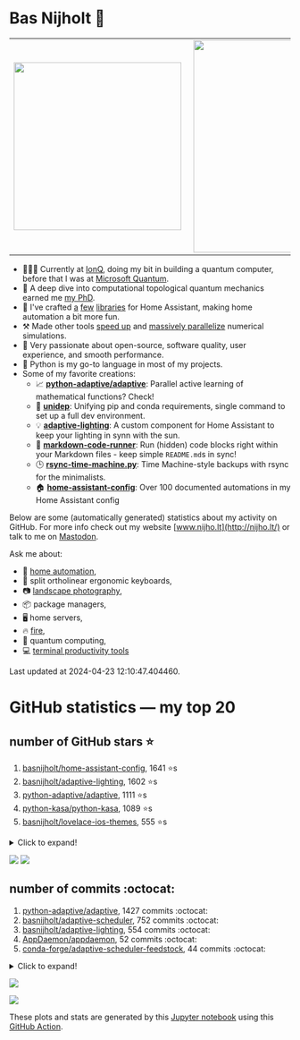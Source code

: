 # Bas Nijholt 👋

<center>
  <table>
    <tr>
        <td><img width="300px" align="left" src="https://github-readme-stats.vercel.app/api/top-langs/?username=basnijholt&hide=TeX,Jupyter%20Notebook&layout=compact&theme=radical" /></td>
        <td><img align='right' src="https://github-readme-stats.vercel.app/api?username=basnijholt&show_icons=true&theme=radical" width="380"></td>
    </tr>
  </table>
</center>

- 👷🏻‍♂️ Currently at [IonQ](https://ionq.com/), doing my bit in building a quantum computer, before that I was at [Microsoft Quantum](https://quantum.microsoft.com/).
- 🌟 A deep dive into computational topological quantum mechanics earned me [my PhD](https://github.com/basnijholt/thesis).
- 🎨 I've crafted [a](https://github.com/basnijholt/adaptive-lighting) [few](https://github.com/basnijholt/aiokef) [libraries](https://github.com/basnijholt/miflora) for Home Assistant, making home automation a bit more fun.
- ⚒️ Made other tools [speed up](https://github.com/python-adaptive/adaptive) and [massively parallelize](https://github.com/basnijholt/adaptive-scheduler) numerical simulations.
- 🏅 Very passionate about open-source, software quality, user experience, and smooth performance.
- 🐍 Python is my go-to language in most of my projects.
- Some of my favorite creations:
  - 📈 **[python-adaptive/adaptive](https://github.com/python-adaptive/adaptive/)**: Parallel active learning of mathematical functions? Check!
  - 🧬 **[unidep](https://github.com/basnijholt/unidep/)**: Unifying pip and conda requirements, single command to set up a full dev environment.
  - 💡 **[adaptive-lighting](https://github.com/basnijholt/adaptive-lighting/)**: A custom component for Home Assistant to keep your lighting in synn with the sun.
  - 📝 **[markdown-code-runner](https://github.com/basnijholt/markdown-code-runner/)**: Run (hidden) code blocks right within your Markdown files - keep simple `README.md`s in sync!
  - 🕒 **[rsync-time-machine.py](https://github.com/basnijholt/rsync-time-machine.py/)**: Time Machine-style backups with rsync for the minimalists.
  - 🏠 **[home-assistant-config](https://github.com/basnijholt/home-assistant-config/)**: Over 100 documented automations in my Home Assistant config

Below are some (automatically generated) statistics about my activity on GitHub.
For more info check out my website [www.nijho.lt](http://nijho.lt/) or talk to me on <a rel="me" href="https://fosstodon.org/@basnijholt">Mastodon</a>.

Ask me about:

- 🏡 [home automation](https://github.com/basnijholt/home-assistant-config/),
- 🎹 split ortholinear ergonomic keyboards,
- 📷 [landscape photography](https://www.instagram.com/bnijholt),
- 📦 package managers,
- 🖥️ home servers,
- 🔥 [fire](https://wenfire.nijho.lt/),
- 🧠 quantum computing,
- 💻 [terminal productivity tools](https://www.nijho.lt/post/terminal-ninja/)

Last updated at 2024-04-23 12:10:47.404460.

# GitHub statistics — my top 20

## number of GitHub stars ⭐️

1. [basnijholt/home-assistant-config](https://github.com/basnijholt/home-assistant-config/), 1641 ⭐️s
2. [basnijholt/adaptive-lighting](https://github.com/basnijholt/adaptive-lighting/), 1602 ⭐️s
3. [python-adaptive/adaptive](https://github.com/python-adaptive/adaptive/), 1111 ⭐️s
4. [python-kasa/python-kasa](https://github.com/python-kasa/python-kasa/), 1089 ⭐️s
5. [basnijholt/lovelace-ios-themes](https://github.com/basnijholt/lovelace-ios-themes/), 555 ⭐️s
<details><summary>Click to expand!</summary>

6. [basnijholt/lovelace-ios-dark-mode-theme](https://github.com/basnijholt/lovelace-ios-dark-mode-theme/), 441 ⭐️s
7. [basnijholt/rsync-time-machine.py](https://github.com/basnijholt/rsync-time-machine.py/), 365 ⭐️s
8. [basnijholt/miflora](https://github.com/basnijholt/miflora/), 360 ⭐️s
9. [topocm/topocm_content](https://github.com/topocm/topocm_content/), 268 ⭐️s
10. [basnijholt/home-assistant-streamdeck-yaml](https://github.com/basnijholt/home-assistant-streamdeck-yaml/), 206 ⭐️s
11. [basnijholt/unidep](https://github.com/basnijholt/unidep/), 202 ⭐️s
12. [basnijholt/home-assistant-macbook-touch-bar](https://github.com/basnijholt/home-assistant-macbook-touch-bar/), 95 ⭐️s
13. [kwant-project/kwant](https://github.com/kwant-project/kwant/), 83 ⭐️s
14. [basnijholt/markdown-code-runner](https://github.com/basnijholt/markdown-code-runner/), 81 ⭐️s
15. [basnijholt/home-assistant-streamdeck-yaml-addon](https://github.com/basnijholt/home-assistant-streamdeck-yaml-addon/), 61 ⭐️s
16. [basnijholt/aiokef](https://github.com/basnijholt/aiokef/), 37 ⭐️s
17. [basnijholt/thesis-cover](https://github.com/basnijholt/thesis-cover/), 34 ⭐️s
18. [basnijholt/adaptive-scheduler](https://github.com/basnijholt/adaptive-scheduler/), 26 ⭐️s
19. [basnijholt/instacron](https://github.com/basnijholt/instacron/), 20 ⭐️s
20. [kwant-project/kwant-tutorial-2016](https://github.com/kwant-project/kwant-tutorial-2016/), 19 ⭐️s

</details>

![](https://github.com/basnijholt/basnijholt/raw/main/stars_over_time.png)
![](https://github.com/basnijholt/basnijholt/raw/main/stars_over_time_per_repo.png)

## number of commits :octocat:

1. [python-adaptive/adaptive](https://github.com/python-adaptive/adaptive/), 1427 commits :octocat:
2. [basnijholt/adaptive-scheduler](https://github.com/basnijholt/adaptive-scheduler/), 752 commits :octocat:
3. [basnijholt/adaptive-lighting](https://github.com/basnijholt/adaptive-lighting/), 554 commits :octocat:
4. [AppDaemon/appdaemon](https://github.com/AppDaemon/appdaemon/), 52 commits :octocat:
5. [conda-forge/adaptive-scheduler-feedstock](https://github.com/conda-forge/adaptive-scheduler-feedstock/), 44 commits :octocat:
<details><summary>Click to expand!</summary>

6. [conda-forge/adaptive-feedstock](https://github.com/conda-forge/adaptive-feedstock/), 34 commits :octocat:
7. [basnijholt/adaptive-tools](https://github.com/basnijholt/adaptive-tools/), 34 commits :octocat:
8. [basnijholt/arxiv-feed-mailer](https://github.com/basnijholt/arxiv-feed-mailer/), 15 commits :octocat:
9. [basnijholt/azure-agent-jupyter-minimal-notebook](https://github.com/basnijholt/azure-agent-jupyter-minimal-notebook/), 10 commits :octocat:
10. [microsoft/aiida-dynamic-workflows](https://github.com/microsoft/aiida-dynamic-workflows/), 3 commits :octocat:
11. [adamchainz/blacken-docs](https://github.com/adamchainz/blacken-docs/), 2 commits :octocat:
12. [fsspec/adlfs](https://github.com/fsspec/adlfs/), 2 commits :octocat:
13. [Azure/azhpc-images](https://github.com/Azure/azhpc-images/), 1 commits :octocat:
14. [hassio-addons/addon-vscode](https://github.com/hassio-addons/addon-vscode/), 0 commits :octocat:
15. [RMerl/asuswrt-merlin](https://github.com/RMerl/asuswrt-merlin/), 0 commits :octocat:
16. [binance/binance-spot-api-docs](https://github.com/binance/binance-spot-api-docs/), 0 commits :octocat:

</details>

![](https://github.com/basnijholt/basnijholt/raw/main/commits_per_hour.png)

![](https://github.com/basnijholt/basnijholt/raw/main/commits_per_weekday.png)


These plots and stats are generated by this [Jupyter notebook](./update-readme.ipynb) using this [GitHub Action](.github/workflows/run-notebook.yml).